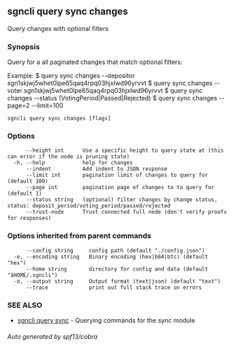 ## sgncli query sync changes

Query changes with optional filters

### Synopsis

Query for a all paginated changes that match optional filters:

Example:
$ <appcli> query sync changes --depositor sgn1skjwj5whet0lpe65qaq4rpq03hjxlwd96yrvvt
$ <appcli> query sync changes --voter sgn1skjwj5whet0lpe65qaq4rpq03hjxlwd96yrvvt
$ <appcli> query sync changes --status (VotingPeriod|Passed|Rejected)
$ <appcli> query sync changes --page=2 --limit=100

```
sgncli query sync changes [flags]
```

### Options

```
      --height int      Use a specific height to query state at (this can error if the node is pruning state)
  -h, --help            help for changes
      --indent          Add indent to JSON response
      --limit int       pagination limit of changes to query for (default 100)
      --page int        pagination page of changes to to query for (default 1)
      --status string   (optional) filter changes by change status, status: deposit_period/voting_period/passed/rejected
      --trust-node      Trust connected full node (don't verify proofs for responses)
```

### Options inherited from parent commands

```
      --config string     config path (default "./config.json")
  -e, --encoding string   Binary encoding (hex|b64|btc) (default "hex")
      --home string       directory for config and data (default "$HOME/.sgncli")
  -o, --output string     Output format (text|json) (default "text")
      --trace             print out full stack trace on errors
```

### SEE ALSO

* [sgncli query sync](sgncli_query_sync.md)	 - Querying commands for the sync module

###### Auto generated by spf13/cobra

